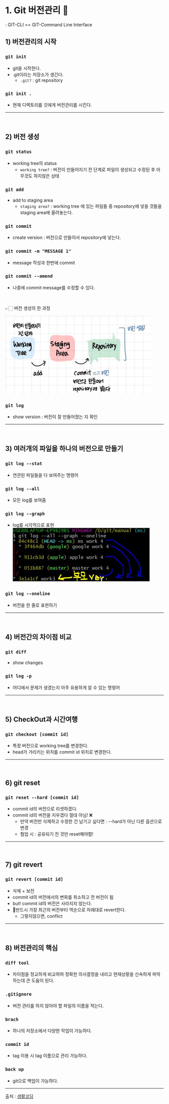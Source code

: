 # 1. Git 버전관리 👀
: GIT-CLI == GIT-Command Line Interface
## 1) 버전관리의 시작 
### `git init`
* git을 시작한다. 
* .git이라는 저장소가 생긴다.
    * `.git?` : git repository
### `git init .`
* 현재 디렉토리를 깃에게 버전관리를 시킨다.
___
</br>

## 2) 버전 생성 
### `git status`
* working tree의 status
    * `working tree?` : 버전이 만들어지기 전 단계로 파일이 생성되고 수정된 후 아무것도 하지않은 상태
### `git add`
* add to staging area
    * `staging area?` : working tree 에 있는 파일들 중 repository에 넣을 것들을 staging area에 올려놓는다.
### `git commit`
* create version
: 버전으로 만들어서 repository에 넣는다.

### `git commit -m "MESSAGE 1"`
* message 작성과 한번에 commit

### `git commit --amend`
* 나중에 commit message를 수정할 수 있다.
</br>

👉🏻 버전 생성의 한 과정

 ![버전 생성](/Images/git1.JPG)

### `git log`
* show version : 버전이 잘 만들어졌는 지 확인
---
</br>

## 3) 여러개의 파일을 하나의 버전으로 만들기 
### `git log --stat`
* 연관된 파일들을 다 보여주는 명령어 

### `git log --all`
* 모든 log를 보여줌

### `git log --graph`
* log를 시각적으로 표현
    ![graph](/Images/log_graph.JPG)

### `git log --oneline`
- 버전을 한 줄로 표현하기
___
</br>

## 4) 버전간의 차이점 비교 
### `git diff`
* show changes

### `git log -p`
* 어디에서 문제가 생겼는지 아주 유용하게 알 수 있는 명령어 

---
</br>

## 5) CheckOut과 시간여행 
### `git checkout [commit id]`
* 특정 버전으로 working tree를 변경한다. 
* head가 가리키는 위치를 commit id 위치로 변경한다.
___
</br>

## 6) git reset
### `git reset --hard [commit id]`
* commit id의 버전으로 리셋하겠다.
* commit id의 버전을 지우겠다 절대 아님! ❌
    * 만약 버전만 삭제하고 수정한 건 남기고 싶다면 : --hard가 아닌 다른 옵션으로 변경
    * 협업 시 : 공유되기 전 것만 reset해야함!

___
</br>

## 7) git revert
### `git revert [commit id]`
* 삭제 + 보전
* commit id의 버전에서의 변화를 취소하고 전 버전이 됨 
* but! commit id의 버전은 사라지지 않는다.
* 📌반드시 가장 최근의 버전부터 역순으로 차례대로 revert한다. 
    * 그렇지않으면, conflict

___
</br>

## 8) 버전관리의 핵심
### `diff tool` 
* 차이점을 정교하게 비교하여 정확한 의사결정을 내리고 현재상황을 신속하게 파악하는데 큰 도움이 된다.

### `.gitignore`
* 버전 관리를 하지 않아야 할 파일의 이름을 적는다.

### `brach`
* 하나의 저장소에서 다양한 작업이 가능하다.

### `commit id`
* tag 이용 시 tag 이름으로 관리 가능하다.

### `back up`
* git으로 백업이 가능하다.

---
출처 : [생활코딩](https://opentutorials.org/course/3839)